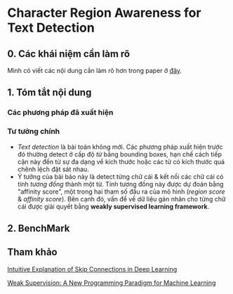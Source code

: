 # Character Region Awareness for Text Detection 


## 0. Các khái niệm cần làm rõ 

Mình có viết các nội dung cần làm rõ hơn trong paper ở [đây](https://github.com/Doan-Nguyen/Self_Learning/blob/master/Research_Papers/Self_Reproduce/Text_Detection/Papers/CharacterRegionAwarenessForTextDetection/Sub_topics.md).

## 1. Tóm tắt nội dung 

### Các phương pháp đã xuất hiện 

### Tư tưởng chính 

+ *Text detection* là bài toán không mới. Các phương pháp xuất hiện trước đó thường detect ở cấp độ *từ* bằng bounding boxes, hạn chế cách tiếp cận này đến từ sự đa dạng về kích thước hoặc các từ có kích thước quá chênh lệch đặt sát nhau.
+ Ý tưởng của bài báo này là detect từng chữ cái & kết nối các chữ cái có tính *tương đồng* thành một từ. Tính tương đồng này được dự đoán bằng "affinity score", một trong hai tham số đầu ra của mô hình (*region score* & *affinity score*). Bên cạnh đó, vấn đề về dữ liệu gán nhãn cho từng chữ cái được giải quyết bằng **weakly supervised learning framework**. 
 

## 2. BenchMark 


## Tham khảo 
[Intuitive Explanation of Skip Connections in Deep Learning ](https://theaisummer.com/skip-connections/)

[Weak Supervision: A New Programming Paradigm for Machine Learning](http://ai.stanford.edu/blog/weak-supervision/)